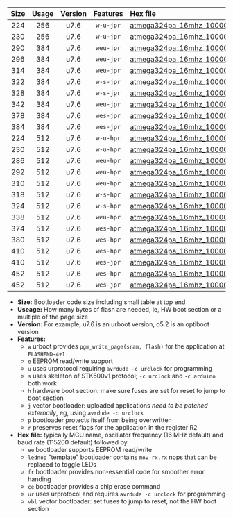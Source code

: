 |Size|Usage|Version|Features|Hex file|
|:-:|:-:|:-:|:-:|:--|
|224|256|u7.6|`w-u-jpr`|[atmega324pa_16mhz_1000000bps_ur_vbl.hex](https://raw.githubusercontent.com/stefanrueger/urboot/main/bootloaders/atmega324pa/fcpu_16mhz/1000000_bps/atmega324pa_16mhz_1000000bps_ur_vbl.hex)|
|230|256|u7.6|`w-u-jpr`|[atmega324pa_16mhz_1000000bps_lednop_ur_vbl.hex](https://raw.githubusercontent.com/stefanrueger/urboot/main/bootloaders/atmega324pa/fcpu_16mhz/1000000_bps/atmega324pa_16mhz_1000000bps_lednop_ur_vbl.hex)|
|290|384|u7.6|`weu-jpr`|[atmega324pa_16mhz_1000000bps_ee_ur_vbl.hex](https://raw.githubusercontent.com/stefanrueger/urboot/main/bootloaders/atmega324pa/fcpu_16mhz/1000000_bps/atmega324pa_16mhz_1000000bps_ee_ur_vbl.hex)|
|296|384|u7.6|`weu-jpr`|[atmega324pa_16mhz_1000000bps_ee_lednop_ur_vbl.hex](https://raw.githubusercontent.com/stefanrueger/urboot/main/bootloaders/atmega324pa/fcpu_16mhz/1000000_bps/atmega324pa_16mhz_1000000bps_ee_lednop_ur_vbl.hex)|
|314|384|u7.6|`weu-jpr`|[atmega324pa_16mhz_1000000bps_ee_lednop_fr_ur_vbl.hex](https://raw.githubusercontent.com/stefanrueger/urboot/main/bootloaders/atmega324pa/fcpu_16mhz/1000000_bps/atmega324pa_16mhz_1000000bps_ee_lednop_fr_ur_vbl.hex)|
|322|384|u7.6|`w-s-jpr`|[atmega324pa_16mhz_1000000bps_vbl.hex](https://raw.githubusercontent.com/stefanrueger/urboot/main/bootloaders/atmega324pa/fcpu_16mhz/1000000_bps/atmega324pa_16mhz_1000000bps_vbl.hex)|
|328|384|u7.6|`w-s-jpr`|[atmega324pa_16mhz_1000000bps_lednop_vbl.hex](https://raw.githubusercontent.com/stefanrueger/urboot/main/bootloaders/atmega324pa/fcpu_16mhz/1000000_bps/atmega324pa_16mhz_1000000bps_lednop_vbl.hex)|
|342|384|u7.6|`weu-jpr`|[atmega324pa_16mhz_1000000bps_ee_lednop_fr_ce_ur_vbl.hex](https://raw.githubusercontent.com/stefanrueger/urboot/main/bootloaders/atmega324pa/fcpu_16mhz/1000000_bps/atmega324pa_16mhz_1000000bps_ee_lednop_fr_ce_ur_vbl.hex)|
|378|384|u7.6|`wes-jpr`|[atmega324pa_16mhz_1000000bps_ee_vbl.hex](https://raw.githubusercontent.com/stefanrueger/urboot/main/bootloaders/atmega324pa/fcpu_16mhz/1000000_bps/atmega324pa_16mhz_1000000bps_ee_vbl.hex)|
|384|384|u7.6|`wes-jpr`|[atmega324pa_16mhz_1000000bps_ee_lednop_vbl.hex](https://raw.githubusercontent.com/stefanrueger/urboot/main/bootloaders/atmega324pa/fcpu_16mhz/1000000_bps/atmega324pa_16mhz_1000000bps_ee_lednop_vbl.hex)|
|224|512|u7.6|`w-u-hpr`|[atmega324pa_16mhz_1000000bps_ur.hex](https://raw.githubusercontent.com/stefanrueger/urboot/main/bootloaders/atmega324pa/fcpu_16mhz/1000000_bps/atmega324pa_16mhz_1000000bps_ur.hex)|
|230|512|u7.6|`w-u-hpr`|[atmega324pa_16mhz_1000000bps_lednop_ur.hex](https://raw.githubusercontent.com/stefanrueger/urboot/main/bootloaders/atmega324pa/fcpu_16mhz/1000000_bps/atmega324pa_16mhz_1000000bps_lednop_ur.hex)|
|286|512|u7.6|`weu-hpr`|[atmega324pa_16mhz_1000000bps_ee_ur.hex](https://raw.githubusercontent.com/stefanrueger/urboot/main/bootloaders/atmega324pa/fcpu_16mhz/1000000_bps/atmega324pa_16mhz_1000000bps_ee_ur.hex)|
|292|512|u7.6|`weu-hpr`|[atmega324pa_16mhz_1000000bps_ee_lednop_ur.hex](https://raw.githubusercontent.com/stefanrueger/urboot/main/bootloaders/atmega324pa/fcpu_16mhz/1000000_bps/atmega324pa_16mhz_1000000bps_ee_lednop_ur.hex)|
|310|512|u7.6|`weu-hpr`|[atmega324pa_16mhz_1000000bps_ee_lednop_fr_ur.hex](https://raw.githubusercontent.com/stefanrueger/urboot/main/bootloaders/atmega324pa/fcpu_16mhz/1000000_bps/atmega324pa_16mhz_1000000bps_ee_lednop_fr_ur.hex)|
|318|512|u7.6|`w-s-hpr`|[atmega324pa_16mhz_1000000bps.hex](https://raw.githubusercontent.com/stefanrueger/urboot/main/bootloaders/atmega324pa/fcpu_16mhz/1000000_bps/atmega324pa_16mhz_1000000bps.hex)|
|324|512|u7.6|`w-s-hpr`|[atmega324pa_16mhz_1000000bps_lednop.hex](https://raw.githubusercontent.com/stefanrueger/urboot/main/bootloaders/atmega324pa/fcpu_16mhz/1000000_bps/atmega324pa_16mhz_1000000bps_lednop.hex)|
|338|512|u7.6|`weu-hpr`|[atmega324pa_16mhz_1000000bps_ee_lednop_fr_ce_ur.hex](https://raw.githubusercontent.com/stefanrueger/urboot/main/bootloaders/atmega324pa/fcpu_16mhz/1000000_bps/atmega324pa_16mhz_1000000bps_ee_lednop_fr_ce_ur.hex)|
|374|512|u7.6|`wes-hpr`|[atmega324pa_16mhz_1000000bps_ee.hex](https://raw.githubusercontent.com/stefanrueger/urboot/main/bootloaders/atmega324pa/fcpu_16mhz/1000000_bps/atmega324pa_16mhz_1000000bps_ee.hex)|
|380|512|u7.6|`wes-hpr`|[atmega324pa_16mhz_1000000bps_ee_lednop.hex](https://raw.githubusercontent.com/stefanrueger/urboot/main/bootloaders/atmega324pa/fcpu_16mhz/1000000_bps/atmega324pa_16mhz_1000000bps_ee_lednop.hex)|
|410|512|u7.6|`wes-hpr`|[atmega324pa_16mhz_1000000bps_ee_lednop_fr.hex](https://raw.githubusercontent.com/stefanrueger/urboot/main/bootloaders/atmega324pa/fcpu_16mhz/1000000_bps/atmega324pa_16mhz_1000000bps_ee_lednop_fr.hex)|
|410|512|u7.6|`wes-jpr`|[atmega324pa_16mhz_1000000bps_ee_lednop_fr_vbl.hex](https://raw.githubusercontent.com/stefanrueger/urboot/main/bootloaders/atmega324pa/fcpu_16mhz/1000000_bps/atmega324pa_16mhz_1000000bps_ee_lednop_fr_vbl.hex)|
|452|512|u7.6|`wes-hpr`|[atmega324pa_16mhz_1000000bps_ee_lednop_fr_ce.hex](https://raw.githubusercontent.com/stefanrueger/urboot/main/bootloaders/atmega324pa/fcpu_16mhz/1000000_bps/atmega324pa_16mhz_1000000bps_ee_lednop_fr_ce.hex)|
|452|512|u7.6|`wes-jpr`|[atmega324pa_16mhz_1000000bps_ee_lednop_fr_ce_vbl.hex](https://raw.githubusercontent.com/stefanrueger/urboot/main/bootloaders/atmega324pa/fcpu_16mhz/1000000_bps/atmega324pa_16mhz_1000000bps_ee_lednop_fr_ce_vbl.hex)|

- **Size:** Bootloader code size including small table at top end
- **Useage:** How many bytes of flash are needed, ie, HW boot section or a multiple of the page size
- **Version:** For example, u7.6 is an urboot version, o5.2 is an optiboot version
- **Features:**
  + `w` urboot provides `pgm_write_page(sram, flash)` for the application at `FLASHEND-4+1`
  + `e` EEPROM read/write support
  + `u` uses urprotocol requiring `avrdude -c urclock` for programming
  + `s` uses skeleton of STK500v1 protocol; `-c urclock` and `-c arduino` both work
  + `h` hardware boot section: make sure fuses are set for reset to jump to boot section
  + `j` vector bootloader: uploaded applications *need to be patched externally*, eg, using `avrdude -c urclock`
  + `p` bootloader protects itself from being overwritten
  + `r` preserves reset flags for the application in the register R2
- **Hex file:** typically MCU name, oscillator frequency (16 MHz default) and baud rate (115200 default) followed by
  + `ee` bootloader supports EEPROM read/write
  + `lednop` "template" bootloader contains `mov rx,rx` nops that can be replaced to toggle LEDs
  + `fr` bootloader provides non-essential code for smoother error handing
  + `ce` bootloader provides a chip erase command
  + `ur` uses urprotocol and requires `avrdude -c urclock` for programming
  + `vbl` vector bootloader: set fuses to jump to reset, not the HW boot section
